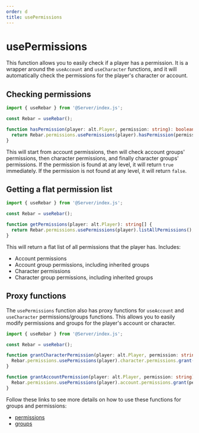 ```yaml
---
order: d
title: usePermissions
---
```


# usePermissions

This function allows you to easily check if a player has a permission. It is a wrapper around the `useAccount` and `useCharacter` functions, and it will automatically check the permissions for the player's character or account.

## Checking permissions

```typescript
import { useRebar } from '@Server/index.js';

const Rebar = useRebar();

function hasPermission(player: alt.Player, permission: string): boolean {
  return Rebar.permissions.usePermissions(player).hasPermission(permission);
}
```

This will start from account permissions, then will check account groups' permissions, then character permissions, and finally character groups' permissions. If the permission is found at any level, it will return `true` immediately. If the permission is not found at any level, it will return `false`.

## Getting a flat permission list

```typescript
import { useRebar } from '@Server/index.js';

const Rebar = useRebar();

function getPermissions(player: alt.Player): string[] {
  return Rebar.permissions.usePermissions(player).listAllPermissions();
}
```

This will return a flat list of all permissions that the player has.
Includes:
- Account permissions
- Account group permissions, including inherited groups
- Character permissions
- Character group permissions, including inherited groups

## Proxy functions

The `usePermissions` function also has proxy functions for `useAccount` and `useCharacter` permissions/groups functions.
This allows you to easily modify permissions and groups for the player's account or character.

```typescript
import { useRebar } from '@Server/index.js';

const Rebar = useRebar();

function grantCharacterPermission(player: alt.Player, permission: string): void {
  Rebar.permissions.usePermissions(player).character.permissions.grant(permission);
}

function grantAccountPermission(player: alt.Player, permission: string): void {
  Rebar.permissions.usePermissions(player).account.permissions.grant(permission);
}
```

Follow these links to see more details on how to use these functions for groups and permissions:
- [permissions](/userebar/systems/permissions/playerPermissions.md)
- [groups](/userebar/systems/permissions/playerGroups.md)
